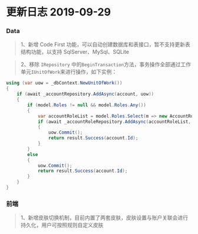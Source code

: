 # 更新日志 2019-09-29

### Data

> 1、新增 Code First 功能，可以自动创建数据库和表接口，暂不支持更新表结构功能，以支持 SqlServer、MySql、SQLite

> 2、移除 `IRepository` 中的`BeginTransaction`方法，事务操作全部通过工作单元`IUnitOfWork`来进行操作，如下实例：

```csharp
using (var uow = _dbContext.NewUnitOfWork())
{
    if (await _accountRepository.AddAsync(account, uow))
    {
        if (model.Roles != null && model.Roles.Any())
        {
            var accountRoleList = model.Roles.Select(m => new AccountRoleEntity { AccountId = account.Id, RoleId = m }).ToList();
            if (await _accountRoleRepository.AddAsync(accountRoleList, uow))
            {
                uow.Commit();
                return result.Success(account.Id);
            }
        }
        else
        {
            uow.Commit();
            return result.Success(account.Id);
        }
    }
}
```

### 前端

> 1、新增皮肤切换机制，目前内置了两套皮肤，皮肤设置与账户关联会进行持久化，用户可按照规则自定义皮肤
